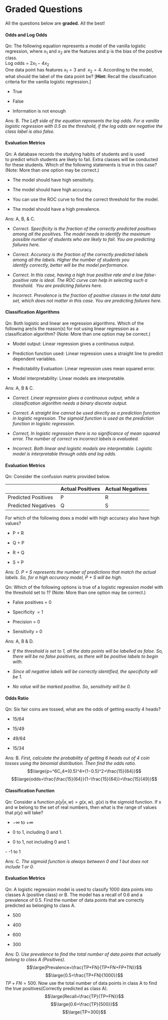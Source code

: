 # Graded Questions

All the questions below are **graded.** All the best! 

#### Odds and Log Odds

Qn: The following equation represents a model of the vanilla logistic regression, where $x_1$ and $x_2$ are the features and p is the bias of the positive class.   
Log odds = $2x_1−4x_2$  
One data point has features $x_1=3$ and  $x_2=4$. According to the model, what should the label of the data point be? \[**Hint:** Recall the classification criteria for the vanilla logistic regression.]

- True

- False

- Information is not enough

Ans: B. *The Left side of the equation represents the log odds. For a vanilla logistic regression with 0.5 as the threshold, if the log odds are negative the class label is also false.*

#### Evaluation Metrics

Qn: A database records the studying habits of students and is used to predict which students are likely to fail. Extra classes will be conducted for these students. Which of the following statements is true in this case? (Note: More than one option may be correct.)

- The model should have high sensitivity.

- The model should have high accuracy.

- You can use the ROC curve to find the correct threshold for the model.

- The model should have a high prevalence.

Ans: A, B, & C.

- *Correct. Specificity is the fraction of the correctly predicted positives among all the positives. The model needs to identify the maximum possible number of students who are likely to fail. You are predicting failures here.*

- *Correct. Accuracy is the fraction of the correctly predicted labels among all the labels. Higher the number of students you identify correctly, better will be the model performance.*

- *Correct. In this case, having a high true positive rate and a low false-positive rate is ideal. The ROC curve can help in selecting such a threshold.  You are predicting failures here.*

- *Incorrect. Prevalence is the fraction of positive classes in the total data set, which does not matter in this case. You are predicting failures here.*

#### Classification Algorithms

Qn: Both logistic and linear are regression algorithms. Which of the following are/is the reason(s) for not using linear regression as a classification algorithm? (Note: More than one option may be correct.)

- Model output: Linear regression gives a continuous output. 

- Prediction function used: Linear regression uses a straight line to predict dependent variables.

- Predictability Evaluation: Linear regression uses mean squared error.

- Model interpretability: Linear models are interpretable.

Ans: A, B & C.

- *Correct. Linear regression gives a continuous output, while a classification algorithm needs a binary discrete output.*

- *Correct. A straight line cannot be used directly as a prediction function in logistic regression. The sigmoid function is used as the prediction function in logistic regression.*

- *Correct, In logistic regression there is no significance of mean squared error. The number of correct vs incorrect labels is evaluated.*

- *Incorrect. Both linear and logistic models are interpretable. Logistic model is interpretable through odds and log odds.*

#### Evaluation Metrics

Qn: Consider the confusion matrix provided below.

|                     | Actual Positives | Actual Negatives |
| ------------------- | ---------------- | ---------------- |
| Predicted Positives | P                | R                |
| Predicted Negatives | Q                | S                |

For which of the following does a model with high accuracy also have high values?

- P + R

- Q + P

- R + Q

- S + P

Ans: D. *P + S represents the number of predictions that match the actual labels. So, for a high accuracy model, P + S will be high.*

Qn: Which of the following options is true of a logistic regression model with the threshold set to 1? (Note: More than one option may be correct.)

- False positives = 0

- Specificity  = 1

- Precision = 0 

- Sensitivity = 0

Ans: A, B & D.

- *If the threshold is set to 1, all the data points will be labelled as false. So, there will be no false positives, as there will be positive labels to begin with.*

- *Since all negative labels will be correctly identified, the specificity will be 1.*

- *No value will be marked positive. So, sensitivity will be 0.*

#### Odds Ratio

Qn: Six fair coins are tossed, what are the odds of getting exactly 4 heads?

- 15/64

- 15/49

- 49/64 

- 15/34

Ans: B. *First, calculate the probability of getting 6 heads out of 4 coin tosses using the binomial distribution. Then find the odds ratio.*
$$\large{p=^6C_4*(0.5)^4×(1−0.5)^2=\frac{15}{64}}$$$$\large{odds=\frac{\frac{15}{64}}{1−\frac{15}{64}}=\frac{15}{49}}$$
#### Classification Function

Qn: Consider a function $p(y|x,w) = g(x,w)$. $g(x)$ is the sigmoid function. If x and w belong to the set of real numbers, then what is the range of values that $p(y)$ will take?

- $-\infty$ to $+\infty$ 

- 0 to 1, including 0 and 1. 

- 0 to 1, not including 0 and 1. 

- -1 to 1

Ans: C. *The sigmoid function is always between 0 and 1 but does not include 1 or 0.*

#### Evaluation Metrics

Qn: A logistic regression model is used to classify 1000 data points into classes A (positive class) or B. The model has a recall of 0.6 and a prevalence of 0.5. Find the number of data points that are correctly predicted as belonging to class A.

- 500

- 400

- 600

- 300

Ans: D. *Use prevalence to find the total number of data points that actually belong to class A (Positives).*
$$\large{Prevalence=\frac{TP+FN}{TP+FN+FP+TN}}$$$$\large{0.5=\frac{TP+FN}{1000}}$$$TP+FN=500$. Now use the total number of data points in class A to find the true positives(Correctly predicted as class A). 
$$\large{Recall=\frac{TP}{TP+FN}}$$$$\large{0.6=\frac{TP}{500}}$$$$\large{TP=300}$$
